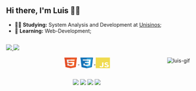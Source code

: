 ## Hi there, I'm Luis 👨‍💻

- 👨‍🎓 <b>Studying:</b> System Analysis and Development at <a href="http://www.unisinos.br/">Unisinos</a>;<br>
- 🌱 <b>Learning:</b> Web-Development;

##

<div>
  <a href="https://github.com/luissfmt">
  <img height="160em" src="https://github-readme-stats.vercel.app/api?username=luissfmt&show_icons=true&theme=gotham&include_all_commits=true&count_private=true"/>
  <img height="160em" src="https://github-readme-stats.vercel.app/api/top-langs/?username=luissfmt&layout=compact&langs_count=7&theme=gotham"/>
</div>
  
<div align="center" style="display: inline_block"><br>
  <img align="center" alt="Luis-HTML" height="30" width="40" src="https://raw.githubusercontent.com/devicons/devicon/master/icons/html5/html5-original.svg">
  <img align="center" alt="Luis-CSS" height="30" width="40" src="https://raw.githubusercontent.com/devicons/devicon/master/icons/css3/css3-original.svg">
  <img align="center" alt="Luis-Js" height="30" width="40" src="https://raw.githubusercontent.com/devicons/devicon/master/icons/javascript/javascript-plain.svg">
  <img align="right" alt="luis-gif" height="130" src="https://media.discordapp.net/attachments/400268317484646400/875355553826738236/bunchie-run.gif?width=316&height=390">
  </div>
  
  ##
  
<div align="center"> 
  <a href="https://www.instagram.com/luissfmt" target="_blank"><img src="https://img.shields.io/badge/-Instagram-%23E4405F?style=for-the-badge&logo=instagram&logoColor=white" target="_blank"></a>
  <a href = "mailto:luis_melotavares@hotmail.com"><img src="https://img.shields.io/badge/Microsoft_Outlook-0078D4?style=for-the-badge&logo=microsoft-outlook&logoColor=white" target="_blank"></a>
  <a href="https://www.linkedin.com/in/luisfmelot" target="_blank"><img src="https://img.shields.io/badge/-LinkedIn-%230077B5?style=for-the-badge&logo=linkedin&logoColor=white" target="_blank"></a>
  <a href="https://steamcommunity.com/id/madm13" target="_blank"><img height="28.5px" src="https://img.shields.io/badge/Steam-000000?style=for-the-badge&logo=steam&logoColor=white" target="_blank"></a>
</div>
